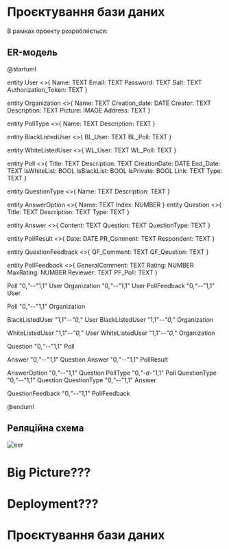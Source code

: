 # Проєктування бази даних

В рамках проекту розробляється:

## ER-модель

@startuml

entity User <<ENTITY>>{
    Name: TEXT
    Email: TEXT
    Password: TEXT
    Salt: TEXT
    Authorization_Token: TEXT
}

entity Organization <<ENTITY>>{
    Name: TEXT
    Creation_date: DATE
    Creator: TEXT
    Description: TEXT
    Picture: IMAGE
    Address: TEXT
}

entity PollType <<ENTITY>>{
    Name: TEXT
    Description: TEXT
}

entity BlackListedUser <<ENTITY>>{
    BL_User: TEXT
    BL_Poll: TEXT
}

entity WhiteListedUser <<ENTITY>>{
    WL_User: TEXT
    WL_Poll: TEXT
}

entity Poll <<ENTITY>>{
    Title: TEXT
    Description: TEXT
    CreationDate: DATE
    End_Date: TEXT
    IsWhiteList: BOOL
    IsBlackList: BOOL
    IsPrivate: BOOL
    Link: TEXT
    Type: TEXT
}

entity QuestionType <<ENTITY>>{
    Name: TEXT
    Description: TEXT
}

entity AnswerOption <<ENTITY>>{
    Name: TEXT
    Index: NUMBER
}
entity Question <<ENTITY>>{
    Title: TEXT
    Description: TEXT
    Type: TEXT
}

entity Answer <<ENTITY>>{
    Content: TEXT
    Question: TEXT
    QuestionType: TEXT
}

entity PollResult <<ENTITY>>{
    Date: DATE
    PR_Comment: TEXT
    Respondent: TEXT
}

entity QuestionFeedback <<ENTITY>>{
    QF_Comment: TEXT
    QF_Qeustion: TEXT
}

entity PollFeedback <<ENTITY>>{
    GeneralComment: TEXT
    Rating: NUMBER
    MaxRating: NUMBER
    Reviewer: TEXT
    PF_Poll: TEXT
}

Poll "0,*"--*"1,1" User
Organization "0,*"--*"1,1" User
PollFeedback "0,*"--*"1,1" User

Poll "0,*"--*"1,1" Organization

BlackListedUser "1,1"*--"0,*" User
BlackListedUser "1,1"--*"0,*" Organization

WhiteListedUser "1,1"*--"0,*" User
WhiteListedUser "1,1"--*"0,*" Organization


Question "0,*"--*"1,1" Poll

Answer "0,*"--*"1,1" Question
Answer "0,*"--*"1,1" PollResult

AnswerOption "0,*"--*"1,1" Question
PollType "0,*"-d-*"1,1" Poll
QuestionType "0,*"--*"1,1" Question
QuestionType "0,*"--*"1,1" Answer

QuestionFeedback "0,*"--*"1,1" PollFeedback

@enduml

## Реляційна схема

![eer](https://user-images.githubusercontent.com/31734600/145624893-81f1abe5-f15b-46d0-9325-3e609cf31dc1.png)

# Big Picture???

# Deployment???

# Проєктування бази даних
